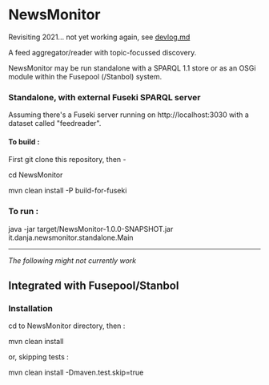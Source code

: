 # NewsMonitor

Revisiting 2021... not yet working again, see [devlog.md](devlog.md)

A feed aggregator/reader with topic-focussed discovery.

NewsMonitor may be run standalone with a SPARQL 1.1 store or as an OSGi module within the Fusepool (/Stanbol) system.

### Standalone, with external Fuseki SPARQL server

Assuming there's a Fuseki server running on http://localhost:3030 with a dataset called "feedreader".

#### To build :

First git clone this repository, then -

cd NewsMonitor

mvn clean install -P build-for-fuseki

### To run :

java -jar target/NewsMonitor-1.0.0-SNAPSHOT.jar it.danja.newsmonitor.standalone.Main

---

_The following might not currently work_

## Integrated with Fusepool/Stanbol

### Installation

cd to NewsMonitor directory, then :

mvn clean install

or, skipping tests :

mvn clean install -Dmaven.test.skip=true
